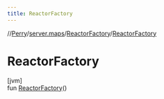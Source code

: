 ```yaml
---
title: ReactorFactory
---
```

//[Perry](../../../index.html)/[server.maps](../index.html)/[ReactorFactory](index.html)/[ReactorFactory](-reactor-factory.html)



# ReactorFactory



[jvm]\
fun [ReactorFactory](-reactor-factory.html)()




